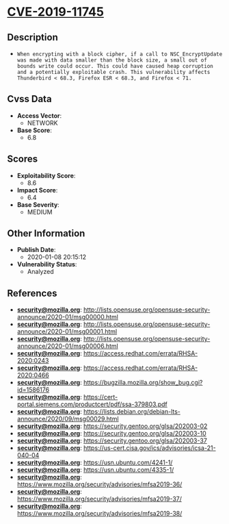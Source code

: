 
# [CVE-2019-11745](http://lists.opensuse.org/opensuse-security-announce/2020-01/msg00000.html)

## Description

- `When encrypting with a block cipher, if a call to NSC_EncryptUpdate was made with data smaller than the block size, a small out of bounds write could occur. This could have caused heap corruption and a potentially exploitable crash. This vulnerability affects Thunderbird < 68.3, Firefox ESR < 68.3, and Firefox < 71.`

## Cvss Data

- **Access Vector**:
  - NETWORK
- **Base Score**:
  - 6.8

## Scores

- **Exploitability Score**:
  - 8.6
- **Impact Score**:
  - 6.4
- **Base Severity**:
  - MEDIUM

## Other Information

- **Publish Date**:
  - 2020-01-08 20:15:12
- **Vulnerability Status**:
  - Analyzed

## References

- **security@mozilla.org**: http://lists.opensuse.org/opensuse-security-announce/2020-01/msg00000.html
- **security@mozilla.org**: http://lists.opensuse.org/opensuse-security-announce/2020-01/msg00001.html
- **security@mozilla.org**: http://lists.opensuse.org/opensuse-security-announce/2020-01/msg00006.html
- **security@mozilla.org**: https://access.redhat.com/errata/RHSA-2020:0243
- **security@mozilla.org**: https://access.redhat.com/errata/RHSA-2020:0466
- **security@mozilla.org**: https://bugzilla.mozilla.org/show_bug.cgi?id=1586176
- **security@mozilla.org**: https://cert-portal.siemens.com/productcert/pdf/ssa-379803.pdf
- **security@mozilla.org**: https://lists.debian.org/debian-lts-announce/2020/09/msg00029.html
- **security@mozilla.org**: https://security.gentoo.org/glsa/202003-02
- **security@mozilla.org**: https://security.gentoo.org/glsa/202003-10
- **security@mozilla.org**: https://security.gentoo.org/glsa/202003-37
- **security@mozilla.org**: https://us-cert.cisa.gov/ics/advisories/icsa-21-040-04
- **security@mozilla.org**: https://usn.ubuntu.com/4241-1/
- **security@mozilla.org**: https://usn.ubuntu.com/4335-1/
- **security@mozilla.org**: https://www.mozilla.org/security/advisories/mfsa2019-36/
- **security@mozilla.org**: https://www.mozilla.org/security/advisories/mfsa2019-37/
- **security@mozilla.org**: https://www.mozilla.org/security/advisories/mfsa2019-38/
